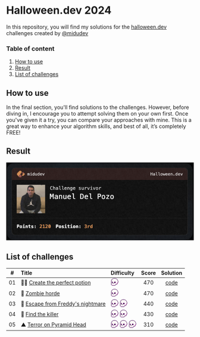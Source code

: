 # Halloween.dev 2024

In this repository, you will find my solutions for the [halloween.dev](https://www.halloween.dev/) challenges created by [@midudev](https://midu.dev/)

### Table of content

1. [How to use](#how-to-use)
2. [Result](#result)
3. [List of challenges](#list-of-challenges)

## How to use

In the final section, you'll find solutions to the challenges. However, before diving in, I encourage you to attempt solving them on your own first. Once you've given it a try, you can compare your approaches with mine. This is a great way to enhance your algorithm skills, and best of all, it’s completely FREE!

## Result

![](/assets/result.png)

## List of challenges

|  #  | Title                                                                       | Difficulty | Score | Solution                |
| :-: | :-------------------------------------------------------------------------- | :---- | :---: | :--------------------------: |
| 01  | 🧙‍♀️ [Create the perfect potion](https://www.halloween.dev/retos/2024/1)      | <img src="/assets/difficult.png" widht="20" height="20" />    | 470   | [code](/challenges/challenge01.js) |
| 02  | 🧟 [Zombie horde](https://www.halloween.dev/retos/2024/2)      | <img src="/assets/difficult.png" widht="20" height="20" />    | 470   | [code](/challenges/challenge02.js) |
| 03  | 🛌 [Escape from Freddy's nightmare](https://www.halloween.dev/retos/2024/3)      | <img src="/assets/difficult.png" widht="20" height="20" /> <img src="/assets/difficult.png" widht="20" height="20" />    | 440   | [code](/challenges/challenge03.js) |
| 04  | 🔪 [Find the killer](https://www.halloween.dev/retos/2024/4)      | <img src="/assets/difficult.png" widht="20" height="20" /> <img src="/assets/difficult.png" widht="20" height="20" />    | 430   | [code](/challenges/challenge04.js) |
| 05  | ▲ [Terror on Pyramid Head](https://www.halloween.dev/retos/2024/5)      | <img src="/assets/difficult.png" widht="20" height="20" /> <img src="/assets/difficult.png" widht="20" height="20" /> <img src="/assets/difficult.png" widht="20" height="20" />    | 310   | [code](/challenges/challenge05.js) |
